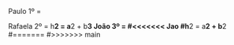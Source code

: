 Paulo 1º = 

Rafaela 2º = 
h**2 = a**2 + b**3
João 3º = 
#<<<<<<< Jao
#h**2 = a**2 + b**2
#=======
#>>>>>>> main
